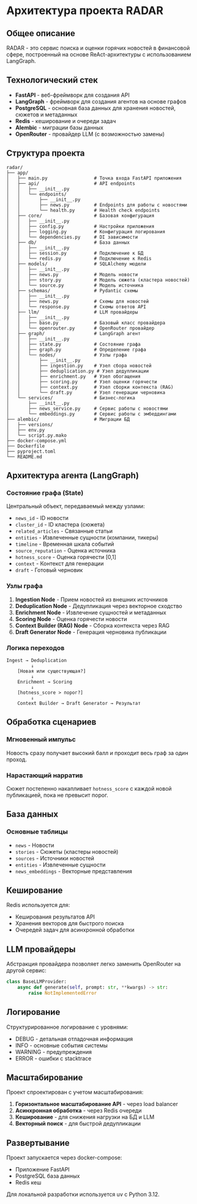 # Архитектура проекта RADAR

## Общее описание

RADAR - это сервис поиска и оценки горячих новостей в финансовой сфере, построенный на основе ReAct-архитектуры с использованием LangGraph.

## Технологический стек

- **FastAPI** - веб-фреймворк для создания API
- **LangGraph** - фреймворк для создания агентов на основе графов
- **PostgreSQL** - основная база данных для хранения новостей, сюжетов и метаданных
- **Redis** - кеширование и очереди задач
- **Alembic** - миграции базы данных
- **OpenRouter** - провайдер LLM (с возможностью замены)

## Структура проекта

```
radar/
├── app/
│   ├── main.py                 # Точка входа FastAPI приложения
│   ├── api/                    # API endpoints
│   │   ├── __init__.py
│   │   └── endpoints/
│   │       ├── __init__.py
│   │       ├── news.py         # Endpoints для работы с новостями
│   │       └── health.py       # Health check endpoints
│   ├── core/                   # Базовая конфигурация
│   │   ├── __init__.py
│   │   ├── config.py           # Настройки приложения
│   │   ├── logging.py          # Конфигурация логирования
│   │   └── dependencies.py     # DI зависимости
│   ├── db/                     # База данных
│   │   ├── __init__.py
│   │   ├── session.py          # Подключение к БД
│   │   └── redis.py            # Подключение к Redis
│   ├── models/                 # SQLAlchemy модели
│   │   ├── __init__.py
│   │   ├── news.py             # Модель новости
│   │   ├── story.py            # Модель сюжета (кластера новостей)
│   │   └── source.py           # Модель источника
│   ├── schemas/                # Pydantic схемы
│   │   ├── __init__.py
│   │   ├── news.py             # Схемы для новостей
│   │   └── response.py         # Схемы ответов API
│   ├── llm/                    # LLM провайдеры
│   │   ├── __init__.py
│   │   ├── base.py             # Базовый класс провайдера
│   │   └── openrouter.py       # OpenRouter провайдер
│   ├── graph/                  # LangGraph агент
│   │   ├── __init__.py
│   │   ├── state.py            # Состояние графа
│   │   ├── graph.py            # Определение графа
│   │   └── nodes/              # Узлы графа
│   │       ├── __init__.py
│   │       ├── ingestion.py    # Узел сбора новостей
│   │       ├── deduplication.py # Узел дедупликации
│   │       ├── enrichment.py   # Узел обогащения
│   │       ├── scoring.py      # Узел оценки горячести
│   │       ├── context.py      # Узел сборки контекста (RAG)
│   │       └── draft.py        # Узел генерации черновика
│   └── services/               # Бизнес-логика
│       ├── __init__.py
│       ├── news_service.py     # Сервис работы с новостями
│       └── embeddings.py       # Сервис работы с эмбеддингами
├── alembic/                    # Миграции БД
│   ├── versions/
│   ├── env.py
│   └── script.py.mako
├── docker-compose.yml
├── Dockerfile
├── pyproject.toml
└── README.md
```

## Архитектура агента (LangGraph)

### Состояние графа (State)

Центральный объект, передаваемый между узлами:

- `news_id` - ID новости
- `cluster_id` - ID кластера (сюжета)
- `related_articles` - Связанные статьи
- `entities` - Извлеченные сущности (компании, тикеры)
- `timeline` - Временная шкала событий
- `source_reputation` - Оценка источника
- `hotness_score` - Оценка горячести [0,1]
- `context` - Контекст для генерации
- `draft` - Готовый черновик

### Узлы графа

1. **Ingestion Node** - Прием новостей из внешних источников
2. **Deduplication Node** - Дедупликация через векторное сходство
3. **Enrichment Node** - Извлечение сущностей и метаданных
4. **Scoring Node** - Оценка горячести новости
5. **Context Builder (RAG) Node** - Сборка контекста через RAG
6. **Draft Generator Node** - Генерация черновика публикации

### Логика переходов

```
Ingest → Deduplication
         ↓
    [Новая или существующая?]
         ↓
    Enrichment → Scoring
         ↓
    [hotness_score > порог?]
         ↓
    Context Builder → Draft Generator → Результат
```

## Обработка сценариев

### Мгновенный импульс
Новость сразу получает высокий балл и проходит весь граф за один проход.

### Нарастающий нарратив
Сюжет постепенно накапливает `hotness_score` с каждой новой публикацией, пока не превысит порог.

## База данных

### Основные таблицы

- `news` - Новости
- `stories` - Сюжеты (кластеры новостей)
- `sources` - Источники новостей
- `entities` - Извлеченные сущности
- `news_embeddings` - Векторные представления

## Кеширование

Redis используется для:
- Кеширования результатов API
- Хранения векторов для быстрого поиска
- Очередей задач для асинхронной обработки

## LLM провайдеры

Абстракция провайдера позволяет легко заменить OpenRouter на другой сервис:

```python
class BaseLLMProvider:
    async def generate(self, prompt: str, **kwargs) -> str:
        raise NotImplementedError
```

## Логирование

Структурированное логирование с уровнями:
- DEBUG - детальная отладочная информация
- INFO - основные события системы
- WARNING - предупреждения
- ERROR - ошибки с stacktrace

## Масштабирование

Проект спроектирован с учетом масштабирования:

1. **Горизонтальное масштабирование API** - через load balancer
2. **Асинхронная обработка** - через Redis очереди
3. **Кеширование** - для снижения нагрузки на БД и LLM
4. **Векторный поиск** - для быстрой дедупликации

## Развертывание

Проект запускается через docker-compose:
- Приложение FastAPI
- PostgreSQL база данных
- Redis кеш

Для локальной разработки используется uv с Python 3.12.

